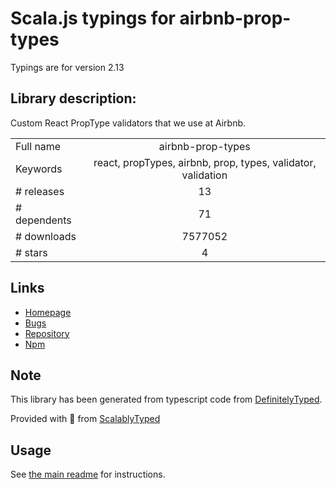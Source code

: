 
# Scala.js typings for airbnb-prop-types

Typings are for version 2.13

## Library description:
Custom React PropType validators that we use at Airbnb.

|                    |                 |
| ------------------ | :-------------: |
| Full name          | airbnb-prop-types |
| Keywords           | react, propTypes, airbnb, prop, types, validator, validation |
| # releases         | 13 |
| # dependents       | 71 |
| # downloads        | 7577052 |
| # stars            | 4 |

## Links
- [Homepage](https://github.com/airbnb/prop-types#readme)
- [Bugs](https://github.com/airbnb/prop-types/issues)
- [Repository](https://github.com/airbnb/prop-types)
- [Npm](https://www.npmjs.com/package/airbnb-prop-types)
    


## Note
This library has been generated from typescript code from [DefinitelyTyped](https://definitelytyped.org).

Provided with :purple_heart: from [ScalablyTyped](https://github.com/oyvindberg/ScalablyTyped)

## Usage
See [the main readme](../../readme.md) for instructions.



